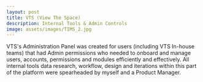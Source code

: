 ```yaml
---
layout: post
title: VTS (View The Space)
description: Internal Tools & Admin Controls
image: assets/images/TIMS_2.jpg
---
```


VTS's Administration Panel was created for users (including VTS In-house teams) that had Admin permissions who needed to onboard and manage users, accounts, permissions and modules efficiently and effectively. All internal tools data research, workflow, design and iterations within this part of the platform were spearheaded by myself and a Product Manager. 
